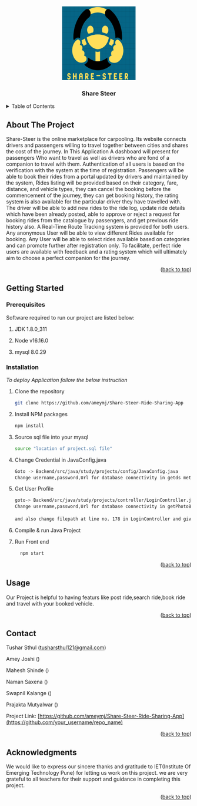 
<!-- PROJECT LOGO -->
<br />
<div align="center">
    <img src="Images/logos.png" alt="Logo" width="200" height="200">
  </a>

  <h3 align="center">Share Steer</h3>
</div>



<!-- TABLE OF CONTENTS -->
<details>
  <summary>Table of Contents</summary>
  <ol>
    <li>
      <a href="#about-the-project">About The Project</a>
    </li>
    <li>
      <a href="#getting-started">Getting Started</a>
      <ul>
        <li><a href="#prerequisites">Prerequisites</a></li>
        <li><a href="#installation">Installation</a></li>
      </ul>
    </li>
    <li><a href="#usage">Usage</a></li>
    <li><a href="#contact">Contact</a></li>
    <li><a href="#acknowledgments">Acknowledgments</a></li>
  </ol>
</details>



<!-- ABOUT THE PROJECT -->
## About The Project
Share-Steer is the online marketplace for carpooling. 
Its website connects drivers and passengers willing to travel together between cities and shares the cost of the journey. 
In This Application A dashboard will present for passengers Who want to travel as well as drivers who are fond of a companion to travel with them. 
Authentication of all users is based on the verification with the system at the time of registration. 
Passengers will be able to book their rides from a portal updated by drivers and maintained by the system, Rides listing will be provided based on their category, fare, distance, and vehicle types, they can cancel the booking before the commencement of the journey, they can get booking history, the rating system is also available for the particular driver they have travelled with. 
The driver will be able to add new rides to the ride log, update ride details which have been already posted, able to approve or reject a request for booking rides from the catalogue by passengers, and get previous ride history also.
A Real-Time Route Tracking system is provided for both users.  
Any anonymous User will be able to view different Rides available for booking. Any User will be able to select rides available based on categories and can promote further after registration only. 
To facilitate, perfect ride users are available with feedback and a rating system which will ultimately aim to choose a perfect companion for the journey.

<p align="right">(<a href="#readme-top">back to top</a>)</p>



<!-- GETTING STARTED -->
## Getting Started


### Prerequisites

Software required to run our project are listed below:

1. JDK 1.8.0_311

2. Node v16.16.0

3. mysql 8.0.29

### Installation

_To deploy Application follow the below instruction_

1. Clone the repository
   ```sh
   git clone https://github.com/ameymj/Share-Steer-Ride-Sharing-App
   ```
2. Install NPM packages
   ```sh
   npm install
   ```

3. Source sql file into your mysql
   ```sh
   source "location of project.sql file"
   ```
4. Change Credential in JavaConfig.java
   ```sh
   Goto -> Backend/src/java/study/projects/config/JavaConfig.java
   Change username,password,Url for database connectivity in getds method
   ```
5. Get User Profile 
   ```sh
   goto-> Backend/src/java/study/projects/controller/LoginController.java
   Change username,password,Url for database connectivity in getPhotoById method

   and also change filepath at line no. 178 in LoginController and give path of your directory of FrontEnd\\src\\pages\\Profile\\images\\user.jpg 
   ```
6. Compile  & run Java Project
7. Run Front end
   ```sh
     npm start
   ```
  


<p align="right">(<a href="#readme-top">back to top</a>)</p>



<!-- USAGE EXAMPLES -->
## Usage

Our Project is helpful to having featurs like post ride,search ride,book ride and travel with your booked vehicle.


<p align="right">(<a href="#readme-top">back to top</a>)</p>



<!-- CONTACT -->
## Contact

Tushar Sthul (tusharsthul121@gmail.com)

Amey Joshi ()

Mahesh Shinde ()

Naman Saxena ()

Swapnil Kalange ()

Prajakta Mutyalwar ()

Project Link: [https://github.com/ameymj/Share-Steer-Ride-Sharing-App](https://github.com/your_username/repo_name)

<p align="right">(<a href="#readme-top">back to top</a>)</p>



<!-- ACKNOWLEDGMENTS -->
## Acknowledgments

We would like to express our sincere thanks and gratitude to IET(Institute Of Emerging Technology Pune) for letting us work on this project. we are very grateful to all teachers for their support and guidance in completing this project.

<p align="right">(<a href="#readme-top">back to top</a>)</p>
